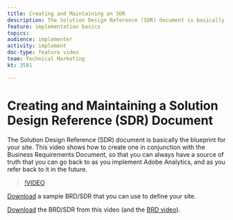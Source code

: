 ```yaml
---
title: Creating and Maintaining an SDR
description: The Solution Design Reference (SDR) document is basically the blueprint for your site. This video shows how to create one, in conjunction with the Business Requirements Document, so that you can always have a source of truth that you can go back to as you implement Adobe Analytics, and as you refer back to it in the future.
feature: implementation basics
topics: 
audience: implementer
activity: implement
doc-type: feature video
team: Technical Marketing
kt: 3581

---
```


# Creating and Maintaining a Solution Design Reference (SDR) Document

The Solution Design Reference (SDR) document is basically the blueprint for your site. This video shows how to create one in conjunction with the Business Requirements Document, so that you can always have a source of truth that you can go back to as you implement Adobe Analytics, and as you refer back to it in the future.

>[!VIDEO](https://video.tv.adobe.com/v/28754/?quality=12)

[Download](https://analytics.enablementadobe.com/files/brd-sdr-sample-template.xlsx) a sample BRD/SDR that you can use to define your site.

[Download](https://analytics.enablementadobe.com/files/geometrixx-clothiers-brd-sdr.xlsx) the BRD/SDR from this video (and the [BRD video](creating-a-business-requirements-document.md)).
